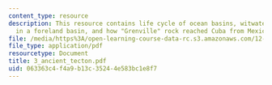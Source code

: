 ```yaml
---
content_type: resource
description: This resource contains life cycle of ocean basins, witwatersrand deposition
  in a foreland basin, and how "Grenville" rock reached Cuba from Mexico.
file: /media/https%3A/open-learning-course-data-rc.s3.amazonaws.com/12-453-crosby-lectures-in-geology-history-of-africa-fall-2005/063363c4f4a9b13c35244e583bc1e8f7_3_ancient_tecton.pdf
file_type: application/pdf
resourcetype: Document
title: 3_ancient_tecton.pdf
uid: 063363c4-f4a9-b13c-3524-4e583bc1e8f7
---
```

